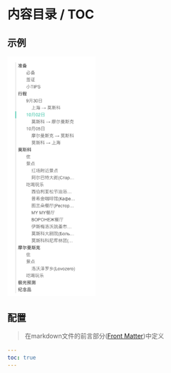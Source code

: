 # 内容目录 / TOC

## 示例

<img src="https://raw.githubusercontent.com/qbeenslee/CDN/master/screenshot/2022/04-27/04565975b-20220427045649.png" width="200px">

## 配置

> 在markdown文件的前言部分([Front Matter](https://gohugo.io/content-management/front-matter/))中定义


``` yaml
---
toc: true
---
```